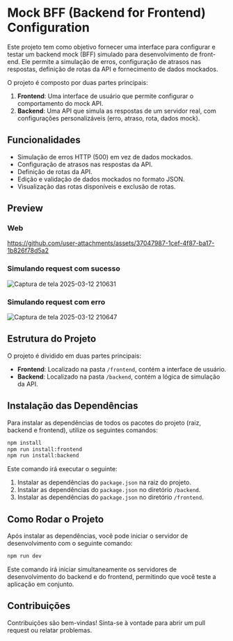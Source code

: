 # Mock BFF (Backend for Frontend) Configuration

Este projeto tem como objetivo fornecer uma interface para configurar e testar um backend mock (BFF) simulado para desenvolvimento de front-end. Ele permite a simulação de erros, configuração de atrasos nas respostas, definição de rotas da API e fornecimento de dados mockados.

O projeto é composto por duas partes principais:

1. **Frontend**: Uma interface de usuário que permite configurar o comportamento do mock API.
2. **Backend**: Uma API que simula as respostas de um servidor real, com configurações personalizáveis (erro, atraso, rota, dados mock).

## Funcionalidades

- Simulação de erros HTTP (500) em vez de dados mockados.
- Configuração de atrasos nas respostas da API.
- Definição de rotas da API.
- Edição e validação de dados mockados no formato JSON.
- Visualização das rotas disponíveis e exclusão de rotas.

## Preview

### Web

https://github.com/user-attachments/assets/37047987-1cef-4f87-ba17-1b826f78d5a2

### Simulando request com sucesso

![Captura de tela 2025-03-12 210631](https://github.com/user-attachments/assets/5468b9b8-2099-441a-b9b5-517a79e8f94e)

### Simulando request com erro

![Captura de tela 2025-03-12 210647](https://github.com/user-attachments/assets/da7c433c-22fa-468e-a9ba-610e2ad8b707)

## Estrutura do Projeto

O projeto é dividido em duas partes principais:

- **Frontend**: Localizado na pasta `/frontend`, contém a interface de usuário.
- **Backend**: Localizado na pasta `/backend`, contém a lógica de simulação da API.

## Instalação das Dependências

Para instalar as dependências de todos os pacotes do projeto (raiz, backend e frontend), utilize os seguintes comandos:

```bash
npm install
npm run install:frontend
npm run install:backend
```

Este comando irá executar o seguinte:

1. Instalar as dependências do `package.json` na raiz do projeto.
2. Instalar as dependências do `package.json` no diretório `/backend`.
3. Instalar as dependências do `package.json` no diretório `/frontend`.

## Como Rodar o Projeto

Após instalar as dependências, você pode iniciar o servidor de desenvolvimento com o seguinte comando:

```bash
npm run dev
```

Este comando irá iniciar simultaneamente os servidores de desenvolvimento do backend e do frontend, permitindo que você teste a aplicação em conjunto.

## Contribuições

Contribuições são bem-vindas! Sinta-se à vontade para abrir um pull request ou relatar problemas.
